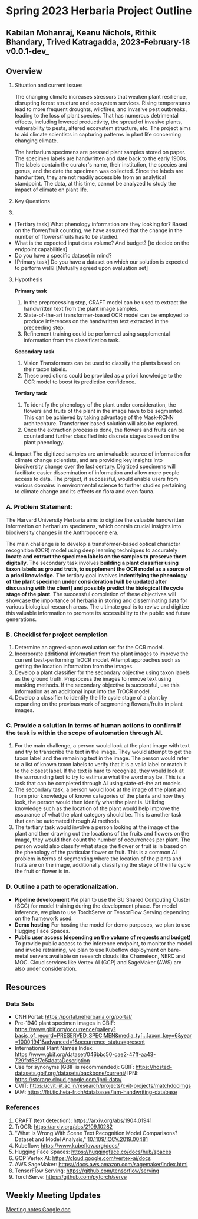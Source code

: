 # Spring 2023 Herbaria Project Outline

## Kabilan Mohanraj, Keanu Nichols, Rithik Bhandary, Trived Katragadda, 2023-February-18 v0.0.1-dev_


## Overview

1. Situation and current issues
 
   The changing climate increases stressors that weaken plant resilience, disrupting forest structure and ecosystem services. Rising temperatures lead to more frequent droughts, wildfires, and invasive pest outbreaks, leading to the loss of plant species. That has numerous detrimental effects, including lowered productivity, the spread of invasive plants, vulnerability to pests, altered ecosystem structure, etc. The project aims to aid climate scientists in capturing patterns in plant life concerning changing climate.
    
    The herbarium specimens are pressed plant samples stored on paper. The specimen labels are handwritten and date back to the early 1900s. The labels contain the curator's name, their institution, the species and genus, and the date the specimen was collected. Since the labels are handwritten, they are not readily accessible from an analytical standpoint. The data, at this time, cannot be analyzed to study the impact of climate on plant life.


2. Key Questions
3. 
* [Tertiary task] What phenology information are they looking for? Based on the flower/fruit counting, we have assumed that the change in the number of flowers/fruits has to be studied.
* What is the expected input data volume? And budget? [to decide on the endpoint capabilities]
* Do you have a specific dataset in mind? 
* [Primary task] Do you have a dataset on which our solution is expected to perform well? [Mutually agreed upon evaluation set]


3. Hypothesis

    **Primary task**
    1. In the preprocessing step, CRAFT model can be used to extract the handwritten text from the plant image samples.
    2. State-of-the-art transformer-based OCR model can be employed to produce inferences on the handwritten text extracted in the preceeding step.
    3. Refinement training could be performed using supplemental information from the classification task.

    **Secondary task**
    1. Vision Transformers can be used to classify the plants based on their taxon labels.
    2. These predictions could be provided as a priori knowledge to the OCR model to boost its prediction confidence.

    **Tertiary task**
    1. To identify the phenology of the plant under consideration, the flowers and fruits of the plant in the image have to be segmented. This can be achieved by taking advantage of the Mask-RCNN architechture. Transformer based solution will also be explored.
    2. Once the extraction process is done, the flowers and fruits can be counted and further classified into discrete stages based on the plant phenology.


4. Impact
    The digitized samples are an invaluable source of information for climate change scientists, and are providing key insights into biodiversity change over the last century. Digitized specimens will facilitate easier dissemination of information and allow more people access to data. The project, if successful, would enable users from various domains in environmental science to further studies pertaining to climate change and its effects on flora and even fauna.


### A. Problem Statement: 

The Harvard University Herbaria aims to digitize the valuable handwritten information on herbarium specimens, which contain crucial insights into biodiversity changes in the Anthropocene era. 

The main challenge is to develop a transformer-based optical character recognition (OCR) model using deep learning techniques to accurately **locate and extract the specimen labels on the samples to preserve them digitally**. The secondary task involves **building a plant classifier using taxon labels as ground truth, to supplement the OCR model as a source of a priori knowledge.** The tertiary goal involves **indentifying the phenology of the plant specimen under consideration [will be updated after discussing with the client] and possibly predict the biological life cycle stage of the plant**. The successful completion of these objectives will showcase the importance of herbaria in storing and disseminating data for various biological research areas. The ultimate goal is to revive and digitize this valuable information to promote its accessibility to the public and future generations.



### B. Checklist for project completion

1. Determine an agreed-upon evaluation set for the OCR model.
2. Incorporate additional information from the plant images to improve the current best-performing TrOCR model. Attempt approaches such as getting the location information from the images.
3. Develop a plant classifier for the secondary objective using taxon labels as the ground truth. Preprocess the images to remove text using masking methods. If the secondary objective is successful, use this information as an additional input into the TrOCR model.
4. Develop a classifier to identify the life cycle stage of a plant by expanding on the previous work of segmenting flowers/fruits in plant images.




### C. Provide a solution in terms of human actions to confirm if the task is within the scope of automation through AI. 

1. For the main challenge, a person would look at the plant image with text and try to transcribe the text in the image. They would attempt to get the taxon label and the remaining text in the image. The person would refer to a list of known taxon labels to verify that it is a valid label or match it to the closest label. If the text is hard to recognize, they would look at the surrounding text to try to estimate what the word may be. This is a task that can be completed through AI using state-of-the art models.
2. The secondary task, a person would look at the image of the plant and from prior knowledge of known categories of the plants and how they look, the person would then idenify what the plant is. Utilizing knowledge such as the location of the plant would help improve the assurance of what the plant category should be. This is another task that can be automated through AI methods.
3. The tertiary task would involve a person looking at the image of the plant and then drawing out the locations of the fruits and flowers on the image, they would then count the number of occurrences per plant. The person would also classify what stage the flower or fruit is in based on the phenology of the particular flower or fruit. This is a common AI problem in terms of segmenting where the location of the plants and fruits are on the image, additionally classifying the stage of the life cycle the fruit or flower is in.




### D. Outline a path to operationalization.

* **Pipeline development**
We plan to use the BU Shared Computing Cluster (SCC) for model training during the development phase. For model inference, we plan to use TorchServe or TensorFlow Serving depending on the framework used.
* **Demo hosting**
For hosting the model for demo purposes, we plan to use Hugging Face Spaces.
* **Public user access (depending on the volume of requests and budget)**
To provide public access to the inference endpoint, to monitor the model and invoke retraining, we plan to use Kubeflow deployment on bare-metal servers available on research clouds like Chameleon, NERC and MOC. Cloud services like Vertex AI (GCP) and SageMaker (AWS) are also under consideration.




## Resources

### Data Sets

* CNH Portal: https://portal.neherbaria.org/portal/ 
* Pre-1940 plant specimen images in GBIF: https://www.gbif.org/occurrence/gallery?basis_of_record=PRESERVED_SPECIMEN&media_ty[…]axon_key=6&year=1000,1941&advanced=1&occurrence_status=present  
* International Plant Names Index: https://www.gbif.org/dataset/046bbc50-cae2-47ff-aa43-729fbf53f7c5#dataDescription
* Use for synonyms (GBIF is recommended):
GBIF: https://hosted-datasets.gbif.org/datasets/backbone/current/
IPNI:  https://storage.cloud.google.com/ipni-data/
* CVIT: https://cvit.iiit.ac.in/research/projects/cvit-projects/matchdocimgs
* IAM: https://fki.tic.heia-fr.ch/databases/iam-handwriting-database


### References

1. CRAFT (text detection): https://arxiv.org/abs/1904.01941
2. TrOCR: https://arxiv.org/abs/2109.10282
3. "What Is Wrong With Scene Text Recognition Model Comparisons? Dataset and Model Analysis," [10.1109/ICCV.2019.00481](https://doi.org/10.1109/ICCV.2019.00481)
4. Kubeflow: https://www.kubeflow.org/docs/
5. Hugging Face Spaces: https://huggingface.co/docs/hub/spaces
6. GCP Vertex AI: https://cloud.google.com/vertex-ai/docs
7. AWS SageMaker: https://docs.aws.amazon.com/sagemaker/index.html
8. TensorFlow Serving: https://github.com/tensorflow/serving
9. TorchServe: https://github.com/pytorch/serve


## Weekly Meeting Updates

[Meeting notes Google doc](https://docs.google.com/document/d/1XDWf3pze-2Ry9ydcw5s86mSzK6bKi4NbHPcXhiVO73g/edit?usp=sharing)


